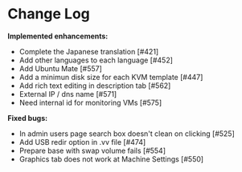 # Change Log


**Implemented enhancements:**

- Complete the Japanese translation [\#421]
- Add other languages to each language [\#452]
- Add Ubuntu Mate [\#557]
- Add a minimun disk size for each KVM template [\#447]
- Add rich text editing in description tab [\#562]
- External IP / dns name  [\#571]
- Need internal id for monitoring VMs [\#575]

**Fixed bugs:**

- In admin users page search box doesn't clean on clicking [\#525]
- Add USB redir option in .vv file [\#474]
- Prepare base with swap volume fails [\#554]
- Graphics tab does not work at Machine Settings [\#550]
